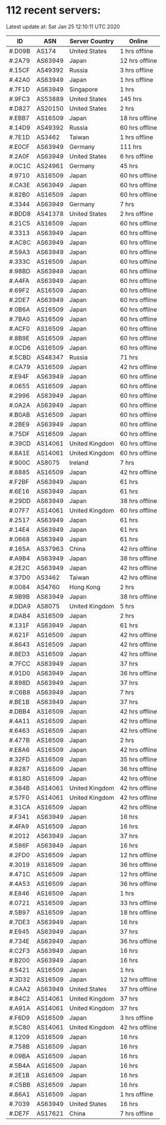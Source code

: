 # 112 recent servers:

Latest update at: Sat Jan 25 12:10:11 UTC 2020

| ID | ASN | Server Country | Online |
| -- | --- | -------------- | ------ |
| #.D09B | AS174 | United States | 1 hrs offline |
| #.2A79 | AS63949 | Japan | 12 hrs offline |
| #.15CF | AS49392 | Russia | 3 hrs offline |
| #.42A0 | AS63949 | Japan | 1 hrs offline |
| #.7F1D | AS63949 | Singapore | 1 hrs |
| #.9FC3 | AS53889 | United States | 145 hrs |
| #.D827 | AS20150 | United States | 2 hrs |
| #.EBB7 | AS16509 | Japan | 18 hrs offline |
| #.14D9 | AS49392 | Russia | 60 hrs offline |
| #.7E1D | AS3462 | Taiwan | 1 hrs offline |
| #.E0CF | AS63949 | Germany | 111 hrs |
| #.2A0F | AS63949 | United States | 6 hrs offline |
| #.0C1C | AS24961 | Germany | 45 hrs |
| #.9710 | AS16509 | Japan | 60 hrs offline |
| #.CA3E | AS63949 | Japan | 60 hrs offline |
| #.82B0 | AS16509 | Japan | 60 hrs offline |
| #.3344 | AS63949 | Germany | 7 hrs |
| #.BDD8 | AS41378 | United States | 2 hrs offline |
| #.21C5 | AS16509 | Japan | 60 hrs offline |
| #.3313 | AS63949 | Japan | 60 hrs offline |
| #.AC8C | AS63949 | Japan | 60 hrs offline |
| #.59A3 | AS63949 | Japan | 60 hrs offline |
| #.333C | AS16509 | Japan | 60 hrs offline |
| #.98BD | AS63949 | Japan | 60 hrs offline |
| #.A4FA | AS63949 | Japan | 60 hrs offline |
| #.69F2 | AS16509 | Japan | 60 hrs offline |
| #.2DE7 | AS63949 | Japan | 60 hrs offline |
| #.0B6A | AS16509 | Japan | 60 hrs offline |
| #.7BA0 | AS16509 | Japan | 60 hrs offline |
| #.ACF0 | AS16509 | Japan | 60 hrs offline |
| #.8B9E | AS16509 | Japan | 60 hrs offline |
| #.0CD6 | AS16509 | Japan | 60 hrs offline |
| #.5CBD | AS48347 | Russia | 71 hrs |
| #.CA79 | AS16509 | Japan | 42 hrs offline |
| #.E94F | AS63949 | Japan | 60 hrs offline |
| #.0655 | AS16509 | Japan | 60 hrs offline |
| #.2996 | AS63949 | Japan | 60 hrs offline |
| #.0A2A | AS63949 | Japan | 60 hrs offline |
| #.B0AB | AS16509 | Japan | 60 hrs offline |
| #.2BE9 | AS63949 | Japan | 60 hrs offline |
| #.75DF | AS16509 | Japan | 60 hrs offline |
| #.39CD | AS14061 | United Kingdom | 60 hrs offline |
| #.8A1E | AS14061 | United Kingdom | 60 hrs offline |
| #.900C | AS8075 | Ireland | 7 hrs |
| #.8885 | AS16509 | Japan | 42 hrs offline |
| #.F2BF | AS63949 | Japan | 61 hrs |
| #.6E16 | AS63949 | Japan | 61 hrs |
| #.29DD | AS63949 | Japan | 38 hrs offline |
| #.07F7 | AS14061 | United Kingdom | 60 hrs offline |
| #.2517 | AS63949 | Japan | 61 hrs |
| #.14E4 | AS63949 | Japan | 61 hrs |
| #.0668 | AS63949 | Japan | 61 hrs |
| #.165A | AS37963 | China | 42 hrs offline |
| #.A9B4 | AS63949 | Japan | 38 hrs offline |
| #.2E2C | AS63949 | Japan | 42 hrs offline |
| #.37D0 | AS3462 | Taiwan | 42 hrs offline |
| #.0084 | AS4760 | Hong Kong | 2 hrs |
| #.9B9B | AS63949 | Japan | 38 hrs offline |
| #.DDA9 | AS8075 | United Kingdom | 5 hrs |
| #.DAB4 | AS16509 | Japan | 2 hrs |
| #.131F | AS63949 | Japan | 61 hrs |
| #.621F | AS16509 | Japan | 42 hrs offline |
| #.8643 | AS16509 | Japan | 42 hrs offline |
| #.8ED3 | AS16509 | Japan | 42 hrs offline |
| #.7FCC | AS63949 | Japan | 37 hrs |
| #.91D0 | AS63949 | Japan | 36 hrs offline |
| #.898D | AS63949 | Japan | 37 hrs |
| #.C6B8 | AS63949 | Japan | 7 hrs |
| #.BE1B | AS63949 | Japan | 37 hrs |
| #.DBB4 | AS16509 | Japan | 42 hrs offline |
| #.4A11 | AS16509 | Japan | 42 hrs offline |
| #.6463 | AS16509 | Japan | 42 hrs offline |
| #.477B | AS16509 | Japan | 2 hrs |
| #.E8A6 | AS16509 | Japan | 42 hrs offline |
| #.32FD | AS16509 | Japan | 35 hrs offline |
| #.8287 | AS16509 | Japan | 36 hrs offline |
| #.818D | AS16509 | Japan | 42 hrs offline |
| #.384B | AS14061 | United Kingdom | 42 hrs offline |
| #.57F0 | AS14061 | United Kingdom | 42 hrs offline |
| #.31CA | AS16509 | Japan | 42 hrs offline |
| #.F341 | AS63949 | Japan | 16 hrs |
| #.4FA9 | AS16509 | Japan | 16 hrs |
| #.2012 | AS63949 | Japan | 37 hrs |
| #.586F | AS63949 | Japan | 16 hrs |
| #.2FD0 | AS16509 | Japan | 12 hrs offline |
| #.3019 | AS16509 | Japan | 36 hrs offline |
| #.471C | AS16509 | Japan | 12 hrs offline |
| #.4A53 | AS16509 | Japan | 36 hrs offline |
| #.E846 | AS16509 | Japan | 1 hrs |
| #.0721 | AS16509 | Japan | 33 hrs offline |
| #.5B97 | AS16509 | Japan | 18 hrs offline |
| #.7DE3 | AS63949 | Japan | 16 hrs |
| #.E945 | AS63949 | Japan | 37 hrs |
| #.734E | AS63949 | Japan | 36 hrs offline |
| #.C2F3 | AS63949 | Japan | 16 hrs |
| #.B200 | AS63949 | Japan | 16 hrs |
| #.5421 | AS16509 | Japan | 1 hrs |
| #.3D32 | AS16509 | Japan | 12 hrs offline |
| #.CAA2 | AS63949 | United States | 37 hrs offline |
| #.84C2 | AS14061 | United Kingdom | 37 hrs |
| #.A91A | AS14061 | United Kingdom | 37 hrs |
| #.F6D9 | AS16509 | Japan | 3 hrs offline |
| #.5C80 | AS14061 | United Kingdom | 42 hrs offline |
| #.1209 | AS16509 | Japan | 16 hrs |
| #.758B | AS16509 | Japan | 16 hrs |
| #.09BA | AS16509 | Japan | 16 hrs |
| #.5B4A | AS16509 | Japan | 16 hrs |
| #.2E1B | AS16509 | Japan | 16 hrs |
| #.C5BB | AS16509 | Japan | 16 hrs |
| #.86A1 | AS16509 | Japan | 1 hrs offline |
| #.7039 | AS63949 | United States | 16 hrs |
| #.DE7F | AS17621 | China | 7 hrs offline |

